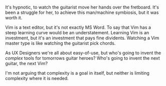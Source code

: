 It's hypnotic, to watch the guitarist move her hands over the fretboard. It's been a struggle for her, to achieve this man/machine symbiosis, but it was worth it.

Vim is a text editor, but it's not exactly MS Word. To say that Vim has a steep learning curve would be an understatement. Learning Vim is an investment, but it's an investment that pays fine dividents. Watching a Vim master type is like watching the guitarist pick chords.

As UX Designers we're all about easy-of-use, but who's going to invent the *complex* tools for tomorrows guitar heroes? Who's going to invent the next guitar, the next Vim?

I'm not arguing that complexity is a goal in itself, but neither is limiting complexity where it is needed. 
